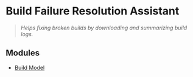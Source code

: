 # Build Failure Resolution Assistant

> _Helps fixing broken builds by downloading and summarizing build logs._

## Modules

- [Build Model](build-model/README.md)
